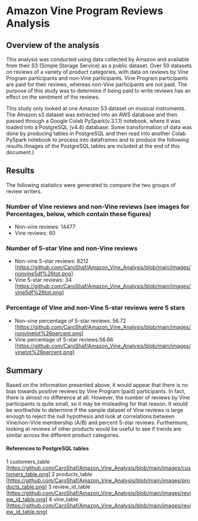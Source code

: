# Amazon Vine Program Reviews Analysis

## Overview of the analysis
This analysis was conducted using data collected by Amazon and available from their S3 (Simple Storage Service) as a public dataset.  Over 50 datasets on reviews of a variety of
product categories, with data on reviews by Vine Program participants and non-Vine participants.  Vine Program participants are paid for their reviews, whereas non-Vine
participants are not paid.  The purpose of this study was to determine if being paid to write reviews has an effect on the sentiment of the reviews.  

This study only looked at one Amazon S3 dataset on musical instruments.  The Amazon s3 dataset was extracted into an AWS database and then passed through a Google Colab
PySpark(v.3.1.1) notebook, where it was loaded into a PostgreSQL (v4.4) database.  Some transformation of data was done by producing tables in PostgreSQL and then read into
another Colab PySpark notebook to process into dataframes and to produce the following results.(Images of the PostgreSQL tables are included at the end of this document.)

## Results
The following statistics were generated to compare the two groups of review writers.

### Number of Vine reviews and non-Vine reviews (see images for Percentages, below, which contain these figures)
  * Non-vine reviews: 14477 
  * Vine reviews: 60

### Number of 5-star Vine and non-Vine reviews
  * Non-vine 5-star reviews: 8212 [https://github.com/CaroShaf/Amazon_Vine_Analysis/blob/main/images/nonvine5df%26tot.png]
  * Vine 5-star reviews: 34 [https://github.com/CaroShaf/Amazon_Vine_Analysis/blob/main/images/vine5df%26tot.png]
  
### Percentage of Vine and non-Vine 5-star reviews were 5 stars
  * Non-vine percentage of 5-star reviews: 56.72 [https://github.com/CaroShaf/Amazon_Vine_Analysis/blob/main/images/nonvinetot%26percent.png]
  * Vine percentage of 5-star reviews:56.66 [https://github.com/CaroShaf/Amazon_Vine_Analysis/blob/main/images/vinetot%26percent.png]
  
## Summary
Based on the information presented above, it would appear that there is no bias towards positive reviews by Vine Program (paid) participants.  In fact, there is almost no
difference at all.  However, the number of reviews by Vine participants is quite small, so it may be misleading for that reason.  It would be worthwhile to determine if the
sample dataset of Vine reviews is large enough to reject the null hypothesis and look at correlations between Vine/non-Vine membership (A/B) and percent 5-star reviews. 
Furthermore, looking at reviews of other products would be useful to see if trends are similar across the different product categories.

#### References to PostgreSQL tables
  1 customers_table [https://github.com/CaroShaf/Amazon_Vine_Analysis/blob/main/images/customers_table.png]
  2 products_table [https://github.com/CaroShaf/Amazon_Vine_Analysis/blob/main/images/products_table.png]
  3 review_id_table [https://github.com/CaroShaf/Amazon_Vine_Analysis/blob/main/images/review_id_table.png]
  4 vine_table [https://github.com/CaroShaf/Amazon_Vine_Analysis/blob/main/images/review_id_table.png]

